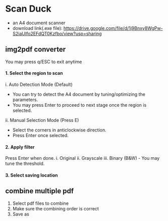 # Scan Duck
- an A4 document scanner
- download link(.exe file): https://drive.google.com/file/d/1j9Bnxy8WgPw-S2iaUIfo2EFdQT0Kzfbo/view?usp=sharing

## img2pdf converter
You may press q/ESC to exit anytime

#### 1. Select the region to scan

i. Auto Detection Mode (Default)
- You can try to detect the A4 document by tuning/optimizing the parameters.
- You may press Enter to proceed to next stage once the region is selected.

ii. Manual Selection Mode (Press E)
- Select the corners in anticlockwise direction.
- Press Enter once selected.

#### 2. Apply filter
Press Enter when done.
i. Original
ii. Grayscale
iii. Binary (B&W) - You may tune the threshold.

#### 3. Select saving location

## combine multiple pdf
1. Select pdf files to combine
2. Make sure the combining order is correct
3. Save as 
